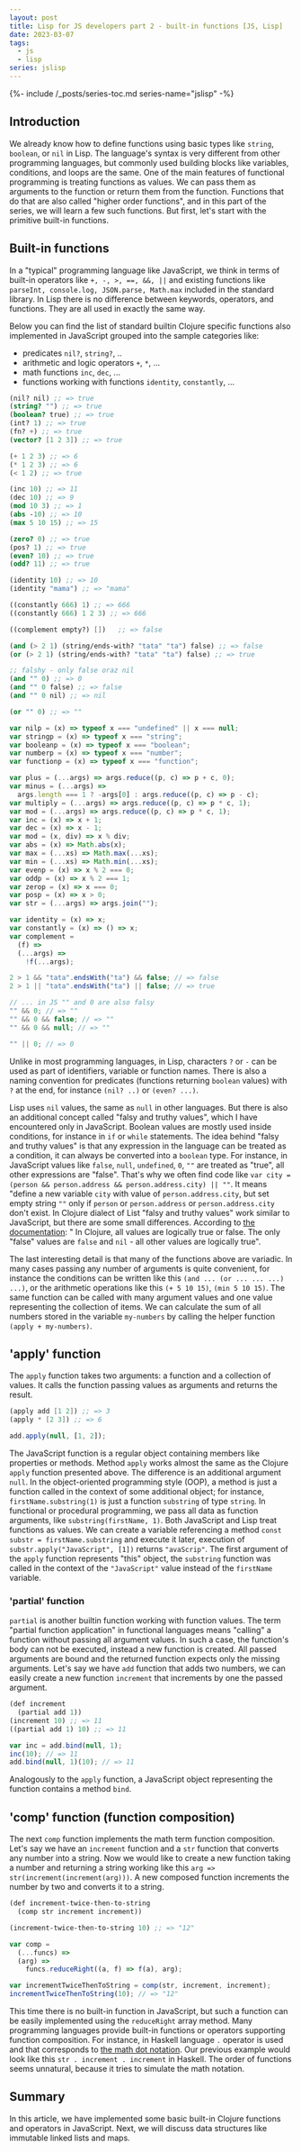 ```yaml
---
layout: post
title: Lisp for JS developers part 2 - built-in functions [JS, Lisp]
date: 2023-03-07
tags:
  - js
  - lisp
series: jslisp
---
```


{%- include /_posts/series-toc.md series-name="jslisp" -%}

## Introduction

We already know how to define functions using basic types like `string`, `boolean`, or `nil` in Lisp. The language's syntax is very different from other programming languages, but commonly used building blocks like variables, conditions, and loops are the same. One of the main features of functional programming is treating functions as values. We can pass them as arguments to the function or return them from the function. Functions that do that are also called "higher order functions", and in this part of the series, we will learn a few such functions. But first, let's start with the primitive built-in functions.

## Built-in functions

In a "typical" programming language like JavaScript, we think in terms of built-in operators like `+, -, >, ==, &&, ||` and existing functions like `parseInt, console.log, JSON.parse, Math.max` included in the standard library. In Lisp there is no difference between keywords, operators, and functions. They are all used in exactly the same way.

Below you can find the list of standard builtin Clojure specific functions also implemented in JavaScript grouped into the sample categories like:

- predicates `nil?`, `string?`, ..
- arithmetic and logic operators `+`, `*`, ...
- math functions `inc`, `dec`, ...
- functions working with functions `identity`, `constantly`, ...

```scheme
(nil? nil) ;; => true
(string? "") ;; => true
(boolean? true) ;; => true
(int? 1) ;; => true
(fn? +) ;; => true
(vector? [1 2 3]) ;; => true

(+ 1 2 3) ;; => 6
(* 1 2 3) ;; => 6
(< 1 2) ;; => true

(inc 10) ;; => 11
(dec 10) ;; => 9
(mod 10 3) ;; => 1
(abs -10) ;; => 10
(max 5 10 15) ;; => 15

(zero? 0) ;; => true
(pos? 1) ;; => true
(even? 10) ;; => true
(odd? 11) ;; => true

(identity 10) ;; => 10
(identity "mama") ;; => "mama"

((constantly 666) 1) ;; => 666
((constantly 666) 1 2 3) ;; => 666

((complement empty?) [])   ;; => false

(and (> 2 1) (string/ends-with? "tata" "ta") false) ;; => false
(or (> 2 1) (string/ends-with? "tata" "ta") false) ;; => true

;; falshy - only false oraz nil
(and "" 0) ;; => 0
(and "" 0 false) ;; => false
(and "" 0 nil) ;; => nil

(or "" 0) ;; => ""
```

```js
var nilp = (x) => typeof x === "undefined" || x === null;
var stringp = (x) => typeof x === "string";
var booleanp = (x) => typeof x === "boolean";
var numberp = (x) => typeof x === "number";
var functionp = (x) => typeof x === "function";

var plus = (...args) => args.reduce((p, c) => p + c, 0);
var minus = (...args) =>
  args.length === 1 ? -args[0] : args.reduce((p, c) => p - c);
var multiply = (...args) => args.reduce((p, c) => p * c, 1);
var mod = (...args) => args.reduce((p, c) => p * c, 1);
var inc = (x) => x + 1;
var dec = (x) => x - 1;
var mod = (x, div) => x % div;
var abs = (x) => Math.abs(x);
var max = (...xs) => Math.max(...xs);
var min = (...xs) => Math.min(...xs);
var evenp = (x) => x % 2 === 0;
var oddp = (x) => x % 2 === 1;
var zerop = (x) => x === 0;
var posp = (x) => x > 0;
var str = (...args) => args.join("");

var identity = (x) => x;
var constantly = (x) => () => x;
var complement =
  (f) =>
  (...args) =>
    !f(...args);

2 > 1 && "tata".endsWith("ta") && false; // => false
2 > 1 || "tata".endsWith("ta") || false; // => true

// ... in JS "" and 0 are also falsy
"" && 0; // => ""
"" && 0 && false; // => ""
"" && 0 && null; // => ""

"" || 0; // => 0
```

Unlike in most programming languages, in Lisp, characters `?` or `-` can be used as part of identifiers, variable or function names. There is also a naming convention for predicates (functions returning `boolean` values) with `?` at the end, for instance `(nil? ..)` or `(even? ...)`.

Lisp uses `nil` values, the same as `null` in other languages. But there is also an additional concept called "falsy and truthy values", which I have encountered only in JavaScript. Boolean values are mostly used inside conditions, for instance in `if` or `while` statements. The idea behind "falsy and truthy values" is that any expression in the language can be treated as a condition, it can always be converted into a `boolean` type. For instance, in JavaScript values like `false`, `null`, `undefined`, `0`, `""` are treated as "true", all other expressions are "false". That's why we often find code like `var city = (person && person.address && person.address.city) || ""`. It means "define a new variable `city` with value of `person.address.city`, but set empty string `""` only if `person` or `person.address` or `person.address.city` don't exist. In Clojure dialect of List "falsy and truthy values" work similar to JavaScript, but there are some small differences. According to [the documentation](https://clojure.org/guides/learn/flow#_truth): " In Clojure, all values are logically true or false. The only "false" values are `false` and `nil` - all other values are logically true".

The last interesting detail is that many of the functions above are variadic. In many cases passing any number of arguments is quite convenient, for instance the conditions can be written like this `(and ... (or ... ... ...) ...)`, or the arithmetic operations like this `(+ 5 10 15)`, `(min 5 10 15)`. The same function can be called with many argument values and one value representing the collection of items. We can calculate the sum of all numbers stored in the variable `my-numbers` by calling the helper function `(apply + my-numbers)`.

## 'apply' function

The `apply` function takes two arguments: a function and a collection of values. It calls the function passing values as arguments and returns the result.

```scheme
(apply add [1 2]) ;; => 3
(apply * [2 3]) ;; => 6
```

```js
add.apply(null, [1, 2]);
```

The JavaScript function is a regular object containing members like properties or methods. Method `apply` works almost the same as the Clojure `apply` function presented above. The difference is an additional argument `null`. In the object-oriented programming style (OOP), a method is just a function called in the context of some additional object; for instance, `firstName.substring(1)` is just a function `substring` of type `string`. In functional or procedural programming, we pass all data as function arguments, like `substring(firstName, 1)`. Both JavaScript and Lisp treat functions as values. We can create a variable referencing a method `const substr = firstName.substring` and execute it later, execution of `substr.apply("JavaScript", [1])` returns `"avaScrip"`. The first argument of the `apply` function represents "this" object, the `substring` function was called in the context of the `"JavaScript"` value instead of the `firstName` variable.

### 'partial' function

`partial` is another builtin function working with function values. The term "partial function application" in functional languages means "calling" a function without passing all argument values. In such a case, the function's body can not be executed, instead a new function is created. All passed arguments are bound and the returned function expects only the missing arguments. Let's say we have `add` function that adds two numbers, we can easily create a new function `increment` that increments by one the passed argument.

```scheme
(def increment
  (partial add 1))
(increment 10) ;; => 11
((partial add 1) 10) ;; => 11
```

```js
var inc = add.bind(null, 1);
inc(10); // => 11
add.bind(null, 1)(10); // => 11
```

Analogously to the `apply` function, a JavaScript object representing the function contains a method `bind`.

## 'comp' function (function composition)

The next `comp` function implements the math term function composition. Let's say we have an `increment` function and a `str` function that converts any number into a string. Now we would like to create a new function taking a number and returning a string working like this `arg => str(increment(increment(arg)))`. A new composed function increments the number by two and converts it to a string.

```scheme
(def increment-twice-then-to-string
  (comp str increment increment))

(increment-twice-then-to-string 10) ;; => "12"
```

```js
var comp =
  (...funcs) =>
  (arg) =>
    funcs.reduceRight((a, f) => f(a), arg);

var incrementTwiceThenToString = comp(str, increment, increment);
incrementTwiceThenToString(10); // => "12"
```

This time there is no built-in function in JavaScript, but such a function can be easily implemented using the `reduceRight` array method. Many programming languages provide built-in functions or operators supporting function composition. For instance, in Haskell language `.` operator is used and that corresponds to [the math dot notation](https://en.wikipedia.org/wiki/Function_composition). Our previous example would look like this `str . increment . increment` in Haskell. The order of functions seems unnatural, because it tries to simulate the math notation.

## Summary

In this article, we have implemented some basic built-in Clojure functions and operators in JavaScript. Next, we will discuss data structures like immutable linked lists and maps.
